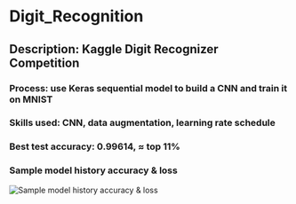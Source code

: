 # Digit_Recognition

## Description: Kaggle Digit Recognizer Competition

### Process: use Keras sequential model to build a CNN and train it on MNIST

### Skills used: CNN, data augmentation, learning rate schedule

### Best test accuracy: 0.99614, ≈ top 11%

### Sample model history accuracy & loss
![Sample model history accuracy & loss]()

